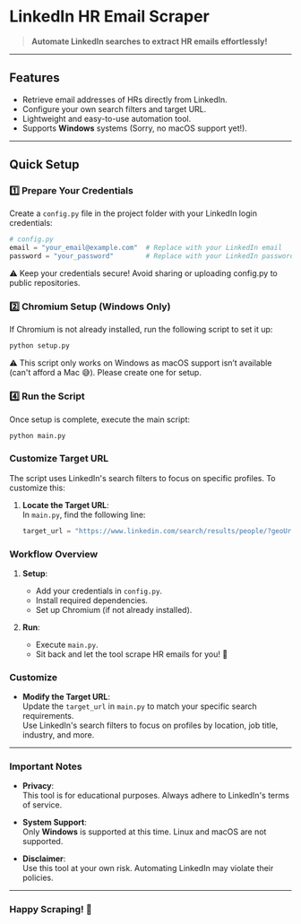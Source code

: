 # LinkedIn HR Email Scraper

> **Automate LinkedIn searches to extract HR emails effortlessly!**

---

## **Features**

- Retrieve email addresses of HRs directly from LinkedIn.
- Configure your own search filters and target URL.
- Lightweight and easy-to-use automation tool.
- Supports **Windows** systems (Sorry, no macOS support yet!).

---

## **Quick Setup**

### 1️⃣ **Prepare Your Credentials**

Create a `config.py` file in the project folder with your LinkedIn login credentials:

```python
# config.py
email = "your_email@example.com"  # Replace with your LinkedIn email
password = "your_password"        # Replace with your LinkedIn password
```
⚠️ Keep your credentials secure! Avoid sharing or uploading config.py to public repositories.

### 2️⃣ Chromium Setup (Windows Only)
If Chromium is not already installed, run the following script to set it up:

```python 
python setup.py
```
⚠️ This script only works on Windows as macOS support isn’t available (can't afford a Mac 😅). Please create one for setup.

### 4️⃣ Run the Script
Once setup is complete, execute the main script:

```python 
python main.py
```

### **Customize Target URL**

The script uses LinkedIn's search filters to focus on specific profiles. To customize this:

1. **Locate the Target URL**:  
   In `main.py`, find the following line:  

   ```python
   target_url = "https://www.linkedin.com/search/results/people/?geoUrn=%5B%22103671728%22%5D&keywords=technical%20recruiter&origin=FACETED_SEARCH&sid=fA%40"

### **Workflow Overview**

1. **Setup**:  
   - Add your credentials in `config.py`.  
   - Install required dependencies.  
   - Set up Chromium (if not already installed).

2. **Run**:  
   - Execute `main.py`.  
   - Sit back and let the tool scrape HR emails for you! 🚀

### **Customize**

- **Modify the Target URL**:  
  Update the `target_url` in `main.py` to match your specific search requirements.  
  Use LinkedIn's search filters to focus on profiles by location, job title, industry, and more.

---

### **Important Notes**

- **Privacy**:  
  This tool is for educational purposes. Always adhere to LinkedIn's terms of service.  

- **System Support**:  
  Only **Windows** is supported at this time. Linux and macOS are not supported.  

- **Disclaimer**:  
  Use this tool at your own risk. Automating LinkedIn may violate their policies.  

---

### **Happy Scraping! 🎉**
